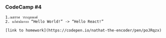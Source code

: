 ### CodeCamp #4
    1.ณธรรศ วรกฤตพงศ์
    2. แก้คำผิดจาก “Hello World!” -> “Hello React!”

    [link to homework](https://codepen.io/nathat-the-encoder/pen/poJRqzx)
